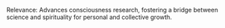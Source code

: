 Relevance: Advances consciousness research, fostering a bridge between science and spirituality for personal and collective growth.